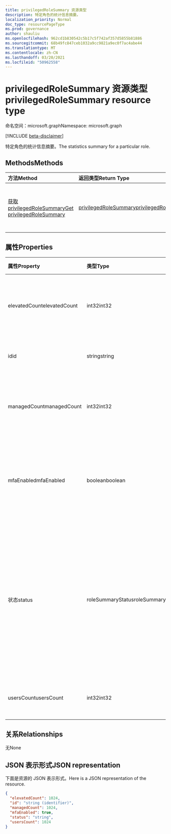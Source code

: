 ```yaml
---
title: privilegedRoleSummary 资源类型
description: 特定角色的统计信息摘要。
localization_priority: Normal
doc_type: resourcePageType
ms.prod: governance
author: shauliu
ms.openlocfilehash: 962cd1b830542c5b17c5f742af357d5855b81886
ms.sourcegitcommit: 68b49fc847ceb1032a9cc9821a9ec0f7ac4abe44
ms.translationtype: MT
ms.contentlocale: zh-CN
ms.lasthandoff: 03/20/2021
ms.locfileid: "50962558"
---
```

# <a name="privilegedrolesummary-resource-type"></a><span data-ttu-id="b03f6-103">privilegedRoleSummary 资源类型</span><span class="sxs-lookup"><span data-stu-id="b03f6-103">privilegedRoleSummary resource type</span></span>

<span data-ttu-id="b03f6-104">命名空间：microsoft.graph</span><span class="sxs-lookup"><span data-stu-id="b03f6-104">Namespace: microsoft.graph</span></span>

[!INCLUDE [beta-disclaimer](../../includes/beta-disclaimer.md)]

<span data-ttu-id="b03f6-105">特定角色的统计信息摘要。</span><span class="sxs-lookup"><span data-stu-id="b03f6-105">The statistics summary for a particular role.</span></span>


## <a name="methods"></a><span data-ttu-id="b03f6-106">Methods</span><span class="sxs-lookup"><span data-stu-id="b03f6-106">Methods</span></span>

| <span data-ttu-id="b03f6-107">方法</span><span class="sxs-lookup"><span data-stu-id="b03f6-107">Method</span></span>           | <span data-ttu-id="b03f6-108">返回类型</span><span class="sxs-lookup"><span data-stu-id="b03f6-108">Return Type</span></span>    |<span data-ttu-id="b03f6-109">说明</span><span class="sxs-lookup"><span data-stu-id="b03f6-109">Description</span></span>|
|:---------------|:--------|:----------|
|[<span data-ttu-id="b03f6-110">获取 privilegedRoleSummary</span><span class="sxs-lookup"><span data-stu-id="b03f6-110">Get privilegedRoleSummary</span></span>](../api/privilegedrolesummary-get.md) | [<span data-ttu-id="b03f6-111">privilegedRoleSummary</span><span class="sxs-lookup"><span data-stu-id="b03f6-111">privilegedRoleSummary</span></span>](privilegedrolesummary.md) |<span data-ttu-id="b03f6-112">读取 privilegedRoleSummary 对象的属性和关系。</span><span class="sxs-lookup"><span data-stu-id="b03f6-112">Read properties and relationships of privilegedRoleSummary object.</span></span>|

## <a name="properties"></a><span data-ttu-id="b03f6-113">属性</span><span class="sxs-lookup"><span data-stu-id="b03f6-113">Properties</span></span>
| <span data-ttu-id="b03f6-114">属性</span><span class="sxs-lookup"><span data-stu-id="b03f6-114">Property</span></span>     | <span data-ttu-id="b03f6-115">类型</span><span class="sxs-lookup"><span data-stu-id="b03f6-115">Type</span></span>   |<span data-ttu-id="b03f6-116">说明</span><span class="sxs-lookup"><span data-stu-id="b03f6-116">Description</span></span>|
|:---------------|:--------|:----------|
|<span data-ttu-id="b03f6-117">elevatedCount</span><span class="sxs-lookup"><span data-stu-id="b03f6-117">elevatedCount</span></span>|<span data-ttu-id="b03f6-118">int32</span><span class="sxs-lookup"><span data-stu-id="b03f6-118">int32</span></span>|<span data-ttu-id="b03f6-119">分配了角色并激活角色的用户数。</span><span class="sxs-lookup"><span data-stu-id="b03f6-119">The number of users that have the role assigned and the role is activated.</span></span>|
|<span data-ttu-id="b03f6-120">id</span><span class="sxs-lookup"><span data-stu-id="b03f6-120">id</span></span>|<span data-ttu-id="b03f6-121">string</span><span class="sxs-lookup"><span data-stu-id="b03f6-121">string</span></span>| <span data-ttu-id="b03f6-122">角色的唯一标识符。</span><span class="sxs-lookup"><span data-stu-id="b03f6-122">The unique identifier for the role.</span></span> <span data-ttu-id="b03f6-123">只读。</span><span class="sxs-lookup"><span data-stu-id="b03f6-123">Read-only.</span></span>|
|<span data-ttu-id="b03f6-124">managedCount</span><span class="sxs-lookup"><span data-stu-id="b03f6-124">managedCount</span></span>|<span data-ttu-id="b03f6-125">int32</span><span class="sxs-lookup"><span data-stu-id="b03f6-125">int32</span></span>|<span data-ttu-id="b03f6-126">分配了角色但角色已停用的用户数。</span><span class="sxs-lookup"><span data-stu-id="b03f6-126">The number of users that have the role assigned but the role is deactivated.</span></span>|
|<span data-ttu-id="b03f6-127">mfaEnabled</span><span class="sxs-lookup"><span data-stu-id="b03f6-127">mfaEnabled</span></span>|<span data-ttu-id="b03f6-128">boolean</span><span class="sxs-lookup"><span data-stu-id="b03f6-128">boolean</span></span>|<span data-ttu-id="b03f6-129">`true` 如果角色激活需要 MFA。</span><span class="sxs-lookup"><span data-stu-id="b03f6-129">`true` if the role activation requires MFA.</span></span> <span data-ttu-id="b03f6-130">`false` 如果角色激活不需要 MFA。</span><span class="sxs-lookup"><span data-stu-id="b03f6-130">`false` if the role activation doesn't require MFA.</span></span>|
|<span data-ttu-id="b03f6-131">状态</span><span class="sxs-lookup"><span data-stu-id="b03f6-131">status</span></span>|<span data-ttu-id="b03f6-132">roleSummaryStatus</span><span class="sxs-lookup"><span data-stu-id="b03f6-132">roleSummaryStatus</span></span>| <span data-ttu-id="b03f6-133">可取值为：`ok`、`bad`。</span><span class="sxs-lookup"><span data-stu-id="b03f6-133">Possible values are: `ok`, `bad`.</span></span> <span data-ttu-id="b03f6-134">该值取决于 managedCount /usersCount (的) 。</span><span class="sxs-lookup"><span data-stu-id="b03f6-134">The value depends on the ratio of (managedCount / usersCount).</span></span> <span data-ttu-id="b03f6-135">如果比率小于预定义阈值，则 `ok` 返回 。</span><span class="sxs-lookup"><span data-stu-id="b03f6-135">If the ratio is less than a predefined threshold, `ok` is returned.</span></span> <span data-ttu-id="b03f6-136">否则 `bad` ，将返回 。</span><span class="sxs-lookup"><span data-stu-id="b03f6-136">Otherwise, `bad` is returned.</span></span>|
|<span data-ttu-id="b03f6-137">usersCount</span><span class="sxs-lookup"><span data-stu-id="b03f6-137">usersCount</span></span>|<span data-ttu-id="b03f6-138">int32</span><span class="sxs-lookup"><span data-stu-id="b03f6-138">int32</span></span>|<span data-ttu-id="b03f6-139">分配了角色的用户数。</span><span class="sxs-lookup"><span data-stu-id="b03f6-139">The number of users that are assigned with the role.</span></span>|

## <a name="relationships"></a><span data-ttu-id="b03f6-140">关系</span><span class="sxs-lookup"><span data-stu-id="b03f6-140">Relationships</span></span>
<span data-ttu-id="b03f6-141">无</span><span class="sxs-lookup"><span data-stu-id="b03f6-141">None</span></span>


## <a name="json-representation"></a><span data-ttu-id="b03f6-142">JSON 表示形式</span><span class="sxs-lookup"><span data-stu-id="b03f6-142">JSON representation</span></span>

<span data-ttu-id="b03f6-143">下面是资源的 JSON 表示形式。</span><span class="sxs-lookup"><span data-stu-id="b03f6-143">Here is a JSON representation of the resource.</span></span>

<!-- {
  "blockType": "resource",
  "optionalProperties": [

  ],
  "@odata.type": "microsoft.graph.privilegedRoleSummary"
}-->

```json
{
  "elevatedCount": 1024,
  "id": "string (identifier)",
  "managedCount": 1024,
  "mfaEnabled": true,
  "status": "string",
  "usersCount": 1024
}

```

<!-- uuid: 8fcb5dbc-d5aa-4681-8e31-b001d5168d79
2015-10-25 14:57:30 UTC -->
<!--
{
  "type": "#page.annotation",
  "description": "privilegedRoleSummary resource",
  "keywords": "",
  "section": "documentation",
  "tocPath": "",
  "suppressions": []
}
-->



